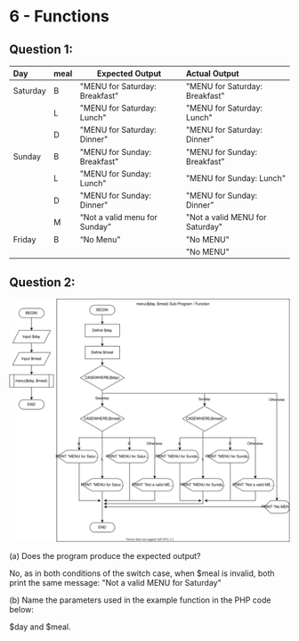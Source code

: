 # 6 - Functions

## Question 1:

| **Day**  | **meal** | **Expected Output**            | **Actual Output**               |
| :------- | -------- | ------------------------------ | :------------------------------ |
| Saturday | B        | "MENU for Saturday: Breakfast" | "MENU for Saturday: Breakfast"  |
|          | L        | "MENU for Saturday: Lunch"     | "MENU for Saturday: Lunch"      |
|          | D        | "MENU for Saturday: Dinner"    | "MENU for Saturday: Dinner"     |
| Sunday   | B        | "MENU for Sunday: Breakfast"   | "MENU for Sunday: Breakfast"    |
|          | L        | "MENU for Sunday: Lunch"       | "MENU for Sunday: Lunch"        |
|          | D        | "MENU for Sunday: Dinner"      | "MENU for Sunday: Dinner"       |
|          | M        | “Not a valid menu for Sunday”  | "Not a valid MENU for Saturday" |
| Friday   | B        | “No Menu”                      | "No MENU"                       |
|          |          |                                | "No MENU"                       |

## Question 2:

![](drawio/diagram1.drawio.svg)

(a) Does the program produce the expected output?

No, as in both conditions of the switch case, when $meal is invalid, both print the same message: "Not a valid MENU for Saturday"  

(b) Name the parameters used in the example function in the PHP code below:

\$day and \$meal.

